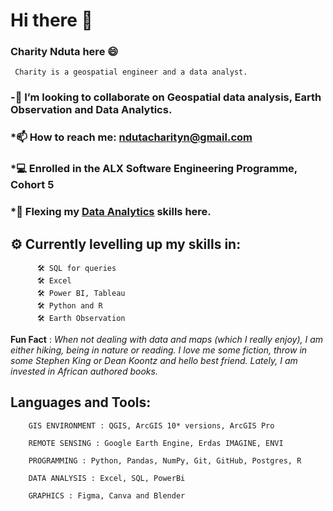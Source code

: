   # Hi there 👋
   ### Charity Nduta here :smile:
     Charity is a geospatial engineer and a data analyst.
     
   ### -🤝 I’m looking to collaborate on __Geospatial data analysis, Earth Observation and Data Analytics__.
 
   ### *📫 How to reach me: ndutacharityn@gmail.com
                           
   ### *💻 Enrolled in the **ALX Software Engineering Programme, Cohort 5**
   
   ### *:muscle: Flexing my [Data Analytics](https://github.com/NdutaCharity/Data_Analytics/) skills here.
   
  ## ⚙ Currently levelling up my skills in:

          🛠 SQL for queries
          🛠 Excel
          🛠 Power BI, Tableau
          🛠 Python and R
          🛠 Earth Observation
           
   **Fun Fact** : _When not dealing with data and maps (which I really enjoy), I am either hiking, being in nature or reading.
      I love me some fiction, throw in some Stephen King or Dean  Koontz and hello best friend.
      Lately, I am invested in African authored books._
 

  ## Languages and Tools:
  
        GIS ENVIRONMENT : QGIS, ArcGIS 10* versions, ArcGIS Pro

        REMOTE SENSING : Google Earth Engine, Erdas IMAGINE, ENVI

        PROGRAMMING : Python, Pandas, NumPy, Git, GitHub, Postgres, R

        DATA ANALYSIS : Excel, SQL, PowerBi

        GRAPHICS : Figma, Canva and Blender
